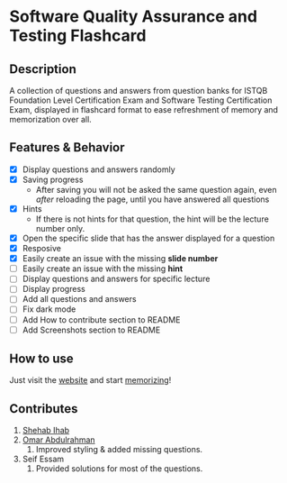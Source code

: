 # Software Quality Assurance and Testing Flashcard
## Description
A collection of questions and answers from question banks for ISTQB Foundation Level Certification Exam and Software Testing Certification Exam, displayed in flashcard format to ease refreshment of memory and memorization over all.
## Features & Behavior
- [x] Display questions and answers randomly
- [x] Saving progress 
  - After saving you will not be asked the same question again, even *after* reloading the page, until you have answered all questions
- [x] Hints
  - If there is not hints for that question, the hint will be the lecture number only.
- [x] Open the specific slide that has the answer displayed for a question
- [x] Resposive
- [x] Easily create an issue with the missing **slide number**
- [ ] Easily create an issue with the missing **hint**
- [ ] Display questions and answers for specific lecture
- [ ] Display progress
- [ ] Add all questions and answers
- [ ] Fix dark mode
- [ ] Add How to contribute section to README
- [ ] Add Screenshots section to README
## How to use
Just visit the [website](https://sqa-rose.vercel.app/) and start [memorizing](https://media.tenor.com/52yUflMRmKUAAAAM/peeposad.gif)!
## Contributes
1. [Shehab Ihab](https://github.com/shehab910/)
1. [Omar Abdulrahman](https://github.com/omarr45/)
    1. Improved styling & added missing questions.
1. Seif Essam
    1. Provided solutions for most of the questions.
